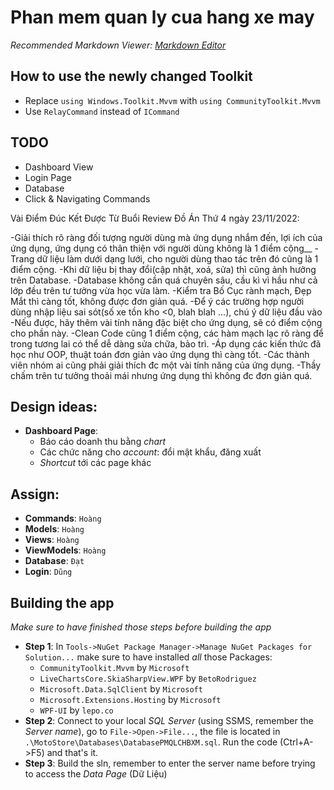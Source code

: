 # Phan mem quan ly cua hang xe may
*Recommended Markdown Viewer: [Markdown Editor](https://marketplace.visualstudio.com/items?itemName=MadsKristensen.MarkdownEditor2)*
 
## How to use the newly changed Toolkit
- Replace `using Windows.Toolkit.Mvvm` with `using CommunityToolkit.Mvvm`
- Use `RelayCommand` instead of `ICommand`

## TODO
- Dashboard View
- Login Page
- Database
- Click & Navigating Commands

Vài Điểm Đúc Kết Được Từ Buổi Review Đồ Án Thứ 4 ngày 23/11/2022:

-Giải thích rõ ràng đối tượng người dùng mà ứng dụng nhắm đến, lợi ích của ứng dụng, ứng dụng có thân thiện với người dùng không là 1 điểm cộng__
-Trang dữ liệu làm dưới dạng lưới, cho người dùng thao tác trên đó cũng là 1 điểm cộng.
-Khi dữ liệu bị thay đổi(cập nhật, xoá, sửa) thì cũng ảnh hưởng trên Database.
-Database không cần quá chuyên sâu, cầu kì vì hầu như cả lớp đều trên tư tưởng vừa học vừa làm.
-Kiểm tra Bố Cục rành mạch, Đẹp Mắt thì càng tốt, không được đơn giản quá.
-Để ý các trường hợp người dùng nhập liệu sai sót(số xe tồn kho <0, blah blah ...), chú ý dữ liệu đầu vào
-Nếu được, hãy thêm vài tính năng đặc biệt cho ứng dụng, sẽ có điểm cộng cho phần này.
-Clean Code cũng 1 điểm cộng, các hàm mạch lạc rõ ràng để trong tương lai có thể dễ dàng sửa chữa, bảo trì.
-Áp dụng các kiến thức đã học như OOP, thuật toán đơn giản vào ứng dụng thì càng tốt.
-Các thành viên nhóm ai cũng phải giải thích đc một vài tính năng của ứng dụng.
-Thầy chấm trên tư tưởng thoải mái nhưng ứng dụng thì không đc đơn giản quá.

## Design ideas:
- **Dashboard Page**:
	+ Báo cáo doanh thu bằng *chart*
	+ Các chức năng cho *account*: đổi mật khẩu, đăng xuất
	+ *Shortcut* tới các page khác

## Assign:
- **Commands**: `Hoàng`
- **Models**: `Hoàng`
- **Views**: `Hoàng`
- **ViewModels**: `Hoàng`
- **Database**: `Đạt`
- **Login**: `Dũng`

## Building the app
*Make sure to have finished those steps before building the app*
- **Step 1**: In `Tools->NuGet Package Manager->Manage NuGet Packages for Solution...` make sure to have installed *all* those Packages:
	- `CommunityToolkit.Mvvm` by `Microsoft`
	- `LiveChartsCore.SkiaSharpView.WPF` by `BetoRodriguez`
	- `Microsoft.Data.SqlClient` by `Microsoft`
	- `Microsoft.Extensions.Hosting` by `Microsoft`
	- `WPF-UI` by `lepo.co`
- **Step 2**: Connect to your local *SQL Server* (using SSMS, remember the *Server name*), go to `File->Open->File...`, the file is located in `.\MotoStore\Databases\DatabasePMQLCHBXM.sql`. Run the code (Ctrl+A->F5) and that's it.
- **Step 3**: Build the sln, remember to enter the server name before trying to access the *Data Page* (Dữ Liệu)
